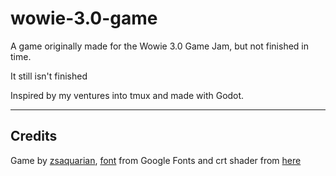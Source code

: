 # wowie-3.0-game

A game originally made for the Wowie 3.0 Game Jam, but not finished in time.

It still isn't finished

Inspired by my ventures into tmux and made with Godot.

---
## Credits

Game by [zsaquarian](https://github.com/zsaquarian), [font](https://fonts.google.com/specimen/VT323) from Google Fonts and crt shader from [here](https://github.com/henriquelalves/SimpleGodotCRTShader)
